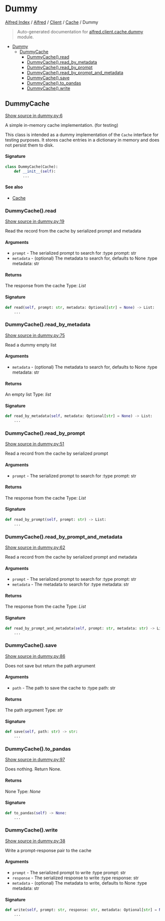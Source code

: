 # Dummy

[Alfred Index](../../../README.md#alfred-index) /
[Alfred](../../index.md#alfred) /
[Client](../index.md#client) /
[Cache](./index.md#cache) /
Dummy

> Auto-generated documentation for [alfred.client.cache.dummy](../../../../alfred/client/cache/dummy.py) module.

- [Dummy](#dummy)
  - [DummyCache](#dummycache)
    - [DummyCache().read](#dummycache()read)
    - [DummyCache().read_by_metadata](#dummycache()read_by_metadata)
    - [DummyCache().read_by_prompt](#dummycache()read_by_prompt)
    - [DummyCache().read_by_prompt_and_metadata](#dummycache()read_by_prompt_and_metadata)
    - [DummyCache().save](#dummycache()save)
    - [DummyCache().to_pandas](#dummycache()to_pandas)
    - [DummyCache().write](#dummycache()write)

## DummyCache

[Show source in dummy.py:6](../../../../alfred/client/cache/dummy.py#L6)

A simple in-memory cache implementation. (for testing)

This class is intended as a dummy implementation of the `Cache` interface for testing purposes. It stores cache entries in a dictionary in memory and does not persist them to disk.

#### Signature

```python
class DummyCache(Cache):
    def __init__(self):
        ...
```

#### See also

- [Cache](./cache.md#cache)

### DummyCache().read

[Show source in dummy.py:19](../../../../alfred/client/cache/dummy.py#L19)

Read the record from the cache by serialized prompt and metadata

#### Arguments

- `prompt` - The serialized prompt to search for
:type prompt: str
- `metadata` - (optional) The metadata to search for, defaults to None
:type metadata: str

#### Returns

The response from the cache
Type: *List*

#### Signature

```python
def read(self, prompt: str, metadata: Optional[str] = None) -> List:
    ...
```

### DummyCache().read_by_metadata

[Show source in dummy.py:75](../../../../alfred/client/cache/dummy.py#L75)

Read a dummy empty list

#### Arguments

- `metadata` - (optional) The metadata to search for, defaults to None
:type metadata: str

#### Returns

An empty list
Type: *list*

#### Signature

```python
def read_by_metadata(self, metadata: Optional[str] = None) -> List:
    ...
```

### DummyCache().read_by_prompt

[Show source in dummy.py:51](../../../../alfred/client/cache/dummy.py#L51)

Read a record from the cache by serialized prompt

#### Arguments

- `prompt` - The serialized prompt to search for
:type prompt: str

#### Returns

The response from the cache
Type: *List*

#### Signature

```python
def read_by_prompt(self, prompt: str) -> List:
    ...
```

### DummyCache().read_by_prompt_and_metadata

[Show source in dummy.py:62](../../../../alfred/client/cache/dummy.py#L62)

Read a record from the cache by serialized prompt and metadata

#### Arguments

- `prompt` - The serialized prompt to search for
:type prompt: str
- `metadata` - The metadata to search for
:type metadata: str

#### Returns

The response from the cache
Type: *List*

#### Signature

```python
def read_by_prompt_and_metadata(self, prompt: str, metadata: str) -> List:
    ...
```

### DummyCache().save

[Show source in dummy.py:86](../../../../alfred/client/cache/dummy.py#L86)

Does not save but return the path argrument

#### Arguments

- `path` - The path to save the cache to
:type path: str

#### Returns

The path argument
Type: *str*

#### Signature

```python
def save(self, path: str) -> str:
    ...
```

### DummyCache().to_pandas

[Show source in dummy.py:97](../../../../alfred/client/cache/dummy.py#L97)

Does nothing. Return None.

#### Returns

None
Type: *None*

#### Signature

```python
def to_pandas(self) -> None:
    ...
```

### DummyCache().write

[Show source in dummy.py:38](../../../../alfred/client/cache/dummy.py#L38)

Write a prompt-response pair to the cache

#### Arguments

- `prompt` - The serialized prompt to write
:type prompt: str
- `response` - The serialized response to write
:type response: str
- `metadata` - (optional) The metadata to write, defaults to None
:type metadata: str

#### Signature

```python
def write(self, prompt: str, response: str, metadata: Optional[str] = None):
    ...
```


